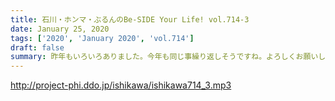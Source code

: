 ```yaml
---
title: 石川・ホンマ・ぶるんのBe-SIDE Your Life! vol.714-3
date: January 25, 2020
tags: ['2020', 'January 2020', 'vol.714']
draft: false
summary: 昨年もいろいろありました。今年も同じ事繰り返しそうですね。よろしくお願いします。
---
```


http://project-phi.ddo.jp/ishikawa/ishikawa714_3.mp3